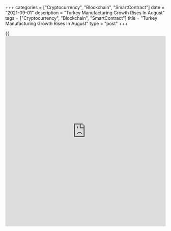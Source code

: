 +++
categories = ["Cryptocurrency", "Blockchain", "SmartContract"]
date = "2021-09-01"
description = "Turkey Manufacturing Growth Rises In August"
tags = ["Cryptocurrency", "Blockchain", "SmartContract"]
title = "Turkey Manufacturing Growth Rises In August"
type = "post"
+++

{{<iframe id="large-banner" src="https://www.bounty.group/#slide=10.0" width="100%" height="600" scrolling="no" style="border: 0px solid rgb(216, 221, 230); border-radius: 3px;">}}

Turkey's manufacturing activity increased marginally in August, survey
results from IHS Markit showed on Wednesday.

The headline Istanbul Chamber of Industry Turkey manufacturing
Purchasing Managers' Index rose to 54.1 in August from 54.0 in July. Any
reading above 50.0 indicates expansion in the sector.

Business conditions strengthened for the third straight month in August
and new orders increased further.

New export [business][1] increased sharply in August and production grew
for the third month in a row.

Purchasing activity and employment increased in August. Backlogs of work
remained unchanged for the second consecutive month.

Input prices and output costs increased in August. Inflationary pressure
eased during the month.

"Firms will be hoping that some of these constraints start to ease over
the course of the rest of the year so that their full growth potential
can be realized," Andrew Harker, economics director at IHS Markit, said.

For comments and feedback [contact](https://www.playgroundfx.com/contact/): editorial@rtt[news](https://www.letsplayfx.com/blog/forex-news-website/).com

[Economic News][2]

 **What parts of the world are seeing the best (and worst) economic
performances lately? Click[here][3] to check out our [Econ Scorecard][3]
and find out! See up-to-the-moment [ranking](https://www.playgroundfx.com/blog/crypto-exchange-ranking/)s for the best and worst
performers in [GDP][3], [unemployment rate][4], [inflation][5] and much
more.**

   1. www.rtt[news](https://www.letsplayfx.com/blog/forex-news-website/).com/Content/Business.aspx
   2. www.rtt[news](https://www.letsplayfx.com/blog/forex-news-website/).com/Content/EconomicNews.aspx
   3. www.rtt[news](https://www.letsplayfx.com/blog/forex-news-website/).com/economic-scorecard/world-rank/GDP/highest-performance.aspx
   4. www.rtt[news](https://www.letsplayfx.com/blog/forex-news-website/).com/economic-scorecard/world-rank/unemployment-rate/lowest-performance.aspx
   5. www.rtt[news](https://www.letsplayfx.com/blog/forex-news-website/).com/economic-scorecard/world-rank/CPI/highest-performance.aspx